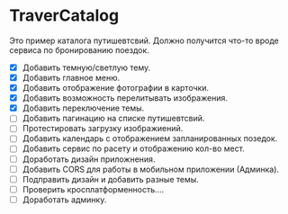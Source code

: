 # TraverCatalog

Это пример каталога путишевтсвий. Должно получится что-то вроде сервиса по бронированию поездок.
- [x] Добавить темную/светлую тему.
- [x] Добавить главное меню.
- [x] Добавить отображение фотографии в карточки.
- [x] Добавить возможность перелитывать изображения.
- [x] Добавить переключение темы.
- [ ] Добавить пагинацию на списке путишевтсвий.
- [ ] Протестировать загрузку изображиений. 
- [ ] Добавить календарь с отображением запланированных позедок.
- [ ] Добавить сервис по расету и отображению кол-во мест.
- [ ] Доработать дизайн приложнения.
- [ ] Добавить CORS для работы в мобильном приложении (Админка).
- [ ] Подправить дизайн и добавить разные темы.
- [ ] Проверить кросплатформенность....
- [ ] Доработать админку.
